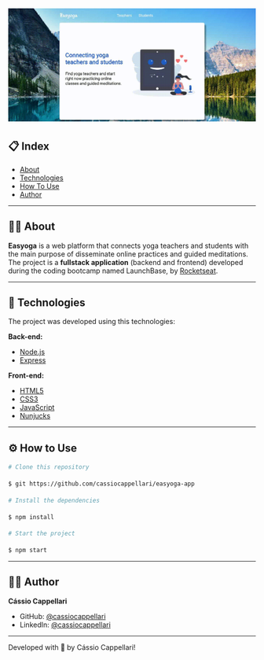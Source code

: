 <h1 align="center">
    <img src="./public/assets/easyoga-demo-gif.gif">
</h1>

## 📋 Index

- [About](#-about)
- [Technologies](#-technologies)
- [How To Use](#-how-to-use)
- [Author](#-author)

---

## 🧘‍♀️ About

**Easyoga** is a web platform that connects yoga teachers and students with the main purpose of disseminate online practices and guided meditations. The project is a **fullstack application** (backend and frontend) developed during the coding bootcamp named LaunchBase, by [Rocketseat](https://rocketseat.com.br/).

---

## 🤖 Technologies

The project was developed using this technologies:

**Back-end:**
- [Node.js](https://nodejs.org/en/)
- [Express](https://expressjs.com/)

**Front-end:**
- [HTML5](https://developer.mozilla.org/en-US/docs/Web/Guide/HTML/HTML5)
- [CSS3](https://developer.mozilla.org/en-US/docs/Archive/CSS3)
- [JavaScript](https://js.org/)
- [Nunjucks](https://mozilla.github.io/nunjucks/)

---

## ⚙ How to Use

```bash
# Clone this repository

$ git https://github.com/cassiocappellari/easyoga-app

# Install the dependencies

$ npm install

# Start the project

$ npm start

```

---

## 👨‍🚀 Author

**Cássio Cappellari**

- GitHub: [@cassiocappellari](https://github.com/cassiocappellari)
- LinkedIn: [@cassiocappellari](https://www.linkedin.com/in/cassiocappellari/)

---

Developed with 💚 by Cássio Cappellari!
